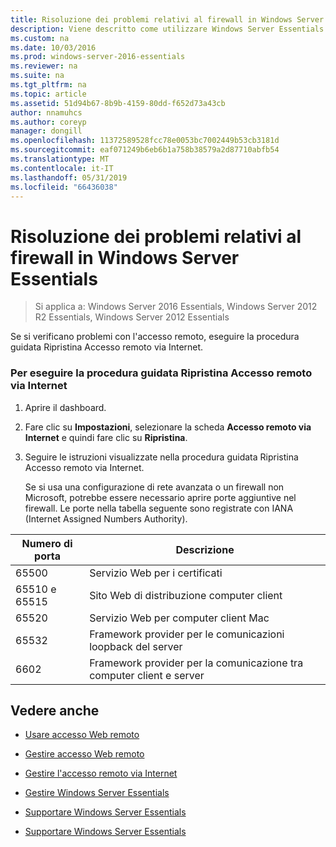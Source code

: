 ```yaml
---
title: Risoluzione dei problemi relativi al firewall in Windows Server Essentials
description: Viene descritto come utilizzare Windows Server Essentials
ms.custom: na
ms.date: 10/03/2016
ms.prod: windows-server-2016-essentials
ms.reviewer: na
ms.suite: na
ms.tgt_pltfrm: na
ms.topic: article
ms.assetid: 51d94b67-8b9b-4159-80dd-f652d73a43cb
author: nnamuhcs
ms.author: coreyp
manager: dongill
ms.openlocfilehash: 11372589528fcc78e0053bc7002449b53cb3181d
ms.sourcegitcommit: eaf071249b6eb6b1a758b38579a2d87710abfb54
ms.translationtype: MT
ms.contentlocale: it-IT
ms.lasthandoff: 05/31/2019
ms.locfileid: "66436038"
---
```

# <a name="troubleshoot-your-firewall-in-windows-server-essentials"></a>Risoluzione dei problemi relativi al firewall in Windows Server Essentials
 
>Si applica a: Windows Server 2016 Essentials, Windows Server 2012 R2 Essentials, Windows Server 2012 Essentials
  
 Se si verificano problemi con l'accesso remoto, eseguire la procedura guidata Ripristina Accesso remoto via Internet.  
  
### <a name="to-run-the-repair-anywhere-access-wizard"></a>Per eseguire la procedura guidata Ripristina Accesso remoto via Internet  
  
1. Aprire il dashboard.  
  
2. Fare clic su **Impostazioni**, selezionare la scheda **Accesso remoto via Internet** e quindi fare clic su **Ripristina**.  
  
3. Seguire le istruzioni visualizzate nella procedura guidata Ripristina Accesso remoto via Internet.  
  
   Se si usa una configurazione di rete avanzata o un firewall non Microsoft, potrebbe essere necessario aprire porte aggiuntive nel firewall. Le porte nella tabella seguente sono registrate con IANA (Internet Assigned Numbers Authority).  
  
|Numero di porta|Descrizione|  
|-----------------|-----------------|  
|65500|Servizio Web per i certificati|  
|65510 e 65515|Sito Web di distribuzione computer client|  
|65520|Servizio Web per computer client Mac|  
|65532|Framework provider per le comunicazioni loopback del server|  
|6602|Framework provider per la comunicazione tra computer client e server|  
  
## <a name="see-also"></a>Vedere anche  
  
-   [Usare accesso Web remoto](../use/Use-Remote-Web-Access-in-Windows-Server-Essentials.md)  
  
-   [Gestire accesso Web remoto](../manage/Manage-Remote-Web-Access-in-Windows-Server-Essentials.md)  
  
-   [Gestire l'accesso remoto via Internet](../manage/Manage-Anywhere-Access-in-Windows-Server-Essentials.md)  
  
-   [Gestire Windows Server Essentials](../manage/Manage-Windows-Server-Essentials.md)  
  

-   [Supportare Windows Server Essentials](Support-Windows-Server-Essentials.md)

-   [Supportare Windows Server Essentials](../support/Support-Windows-Server-Essentials.md)

